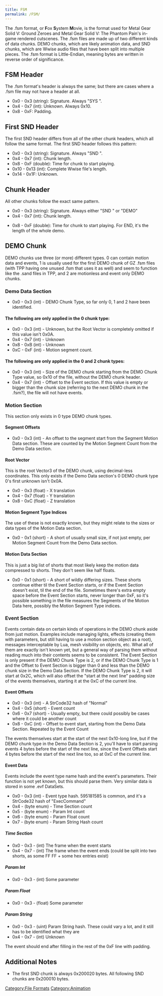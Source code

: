 ```yaml
---
title: FSM
permalink: /FSM/
---
```


The .fsm format, or **F**ox **S**ystem **M**ovie, is the format used for
Metal Gear Solid V: Ground Zeroes and Metal Gear Solid V: The Phantom
Pain's in-game rendered cutscenes. The .fsm files are made up of two
different kinds of data chunks. DEMO chunks, which are likely animation
data, and SND chunks, which are Wwise audio files that have been split
into multiple pieces. The .fsm format is Little-Endian, meaning bytes
are written in reverse order of significance.

## FSM Header

The .fsm format's header is always the same; but there are cases where a
.fsm file may not have a header at all.

  - 0x0 - 0x3 (string): Signature. Always "SYS ".
  - 0x4 - 0x7 (int): Unknown. Always 0x10.
  - 0x8 - 0xF: Padding.

## First SND Header

The first SND header differs from all of the other chunk headers, which
all follow the same format. The first SND header follows this pattern:

  - 0x0 - 0x3 (string): Signature. Always "SND ".
  - 0x4 - 0x7 (int): Chunk length.
  - 0x8 - 0xF (double): Time for chunk to start playing.
  - 0x10 - 0x13 (int): Complete Wwise file's length.
  - 0x14 - 0x1F: Unknown.

## Chunk Header

All other chunks follow the exact same pattern.

  - 0x0 - 0x3 (string): Signature. Always either "SND " or "DEMO"
  - 0x4 - 0x7 (int): Chunk length.

<!-- end list -->

  - 0x8 - 0xF (double): Time for chunk to start playing. For END, it's
    the length of the whole demo.

## DEMO Chunk

DEMO chunks use three (or more) different types. 0 can contain motion
data and events, 1 is usually used for the first DEMO chunk of GZ .fsm
files (with TPP having one unused .fsm that uses it as well) and seem to
function like the .sand files in TPP, and 2 are motionless and event
only DEMO chunks.

### Demo Data Section

  - 0x0 - 0x3 (int) - DEMO Chunk Type, so far only 0, 1 and 2 have been
    identified.

#### The following are only applied in the 0 chunk type:

  - 0x0 - 0x3 (int) - Unknown, but the Root Vector is completely omitted
    if this value isn't 0x0A.
  - 0x4 - 0x7 (int) - Unknown
  - 0x8 - 0xB (int) - Unknown
  - 0xC - 0xF (int) - Motion segment count.

#### The following are only applied in the 0 and 2 chunk types:

  - 0x0 - 0x3 (int) - Size of the DEMO chunk starting from the DEMO
    Chunk Type value, so 0x10 of the file, without the DEMO chunk
    header.
  - 0x4 - 0x7 (int) - Offset to the Event section. If this value is
    empty or bigger than the chunk size (referring to the next DEMO
    chunk in the .fsm?), the file will not have events.

### Motion Section

This section only exists in 0 type DEMO chunk types.

#### Segment Offsets

  - 0x0 - 0x3 (int) - An offset to the segment start from the Segment
    Motion Data section. These are counted by the Motion Segment Count
    from the Demo Data section.

#### Root Vector

This is the root Vector3 of the DEMO chunk, using decimal-less
coordinates. This only exists if the Demo Data section's 0 DEMO chunk
type 0's first unknown isn't 0x0A.

  - 0x0 - 0x3 (float) - X translation
  - 0x4 - 0x7 (float) - Y translation
  - 0x8 - 0xC (float) - Z translation

#### Motion Segment Type Indices

The use of these is not exactly known, but they might relate to the
sizes or data types of the Motion Data section.

  - 0x0 - 0x1 (short) - A short of usually small size, if not just
    empty, per Motion Segment Count from the Demo Data section.

#### Motion Data Section

This is just a big list of shorts that most likely keep the motion data
compressed to shorts. They don't seem like half floats.

  - 0x0 - 0x1 (short) - A short of wildly differing sizes. These shorts
    continue either til the Event Section starts, or if the Event
    Section doesn't exist, til the end of the file. Sometimes there's
    extra empty space before the Event Section starts, never longer than
    0xF, so it's possible something in the file measures the Segments of
    the Motion Data here, possibly the Motion Segment Type indices.

### Event Section

Events contain data on certain kinds of operations in the DEMO chunk
aside from just motion. Examples include managing lights, effects
(creating them with parameters, but still having to use a motion section
object as a root), messages interceptable by Lua, mesh visibility on
objects, etc. What all of them are exactly isn't known yet, but a
general way of parsing them without reading much into their contents
seems to be consistent. The Event Section is only present if the DEMO
Chunk Type is 2, or if the DEMO Chunk Type is 1 and the Offset to Event
Section is bigger than 0 and less than the DEMO chunk size in the Demo
Data Section. If the DEMO Chunk Type is 2, it will start at 0x2C, which
will also offset the "start at the next line" padding size of the events
themselves, starting it at the 0xC of the current line.

#### Event Offsets

  - 0x0 - 0x3 (int) - A StrCode32 hash of "Normal"
  - 0x4 - 0x5 (short) - Event count
  - 0x6 - 0x7 (short) - Usually empty, but there could possibly be cases
    where it could be another count
  - 0x8 - 0xC (int) - Offset to event start, starting from the Demo Data
    Section. Repeated by the Event Count

The events themselves start at the start of the next 0x10-long line, but
if the DEMO chunk type in the Demo Data Section is 2, you'll have to
start parsing events 4 bytes before the start of the next line, since
the Event Offsets start 4 bytes before the start of the next line too,
so at 0xC of the current line.

#### Event Data

Events include the event type name hash and the event's parameters.
Their function is not yet known, but this should parse them. Very
similar data is stored in some .evf DataSets.

  - 0x0 - 0x3 (int) - Event type hash. 595181585 is common, and it's a
    StrCode32 hash of "ExecCommand"
  - 0x4 - (byte enum) - Time Section count
  - 0x5 - (byte enum) - Param Int count
  - 0x6 - (byte enum) - Param Float count
  - 0x7 - (byte enum) - Param String Hash count

##### Time Section

  - 0x0 - 0x3 - (int) The frame when the event starts
  - 0x4 - 0x7 - (int) The frame when the event ends (could be split into
    two shorts, as some FF FF + some hex entries exist)

##### Param Int

  - 0x0 - 0x3 - (int) Some parameter

##### Param Float

  - 0x0 - 0x3 - (float) Some parameter

##### Param String

  - 0x0 - 0x3 - (uint) Param String hash. These could vary a lot, and it
    still has to be identified what they are
  - 0x4 - 0x7 - (int) Unknown

The event should end after filling in the rest of the 0xF line with
padding.

## Additional Notes

  - The first SND chunk is always 0x200020 bytes. All following SND
    chunks are 0x200010 bytes.

[Category:File Formats](/Category:File_Formats "wikilink")
[Category:Animation](/Category:Animation "wikilink")